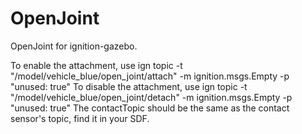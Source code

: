 # OpenJoint
OpenJoint for ignition-gazebo.

To enable the attachment, use ign topic -t "/model/vehicle_blue/open_joint/attach" -m ignition.msgs.Empty -p "unused: true"
To disable the attachment, use ign topic -t "/model/vehicle_blue/open_joint/detach" -m ignition.msgs.Empty -p "unused: true"
The contactTopic should be the same as the contact sensor's topic, find it in your SDF.
